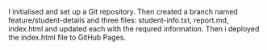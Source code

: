 I initialised and set up a Git repository. Then created a branch named feature/student-details and three files: student-info.txt, report.md, index.html and updated each with the requred information. Then i deployed the index.html file to GitHub Pages.